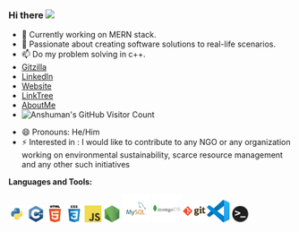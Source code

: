  ### Hi there <img src="https://github.com/TheDudeThatCode/TheDudeThatCode/blob/master/Assets/Hi.gif" width="29px">&nbsp;

 - 🔭 Currently working on MERN stack.
 - 🌱 Passionate about creating software solutions to real-life scenarios.
 - 📫 Do my problem solving in c++.
 - [Gitzilla](https://gitzilla.netlify.app/users/Anshumanformal)
 - [LinkedIn](https://www.linkedin.com/in/anshuman-ranjan-formal)
 - [Website](https://anshuman-ranjan-portfolio.netlify.app/)
 - [LinkTree](https://linktr.ee/anshuman_ranjan)
 - [AboutMe](https://about.me/anshumanranjan)
 - <img src="https://komarev.com/ghpvc/?username=Anshumanformal&color=green" alt="Anshuman's GitHub Visitor Count" />
 
<!-- ![Anshuman's GitHub stats](https://github-readme-stats.vercel.app/api?username=Anshumanformal&show_icons=true&count_private=true&theme=jolly&include_all_commits=true&hide_title=true)
<br />
[![Top Langs](https://github-readme-stats.vercel.app/api/top-langs/?username=Anshumanformal&layout=compact&theme=omni&card_width=445)](https://github.com/Anshumanformal)
<br > -->

<!--
**Anshumanformal/Anshumanformal** is a ✨ _special_ ✨ repository because its `README.md` (this file) appears on your GitHub profile.

Here are some ideas to get you started:

### - 🔭 I’m currently working on MEAN stack technology
### - 🌱 I’m currently learning React
- 👯 I’m looking to collaborate on Frontend/Backend projects
- 🤔 I’m looking for help with ReactJS/any Frontend stack
<!-- - 💬 Ask me about  -->
<!-- - 📫 How to reach me: ... -->
- 😄 Pronouns: He/Him
- ⚡ Interested in : I would like to contribute to any NGO or any organization working on environmental sustainability, scarce resource management and any other such initiatives 

**Languages and Tools:**  

<code><img height="30" src="https://raw.githubusercontent.com/github/explore/80688e429a7d4ef2fca1e82350fe8e3517d3494d/topics/python/python.png"></code>
<code><img height="30" src="https://raw.githubusercontent.com/github/explore/80688e429a7d4ef2fca1e82350fe8e3517d3494d/topics/cpp/cpp.png"></code>
<code><img height="30" src="https://raw.githubusercontent.com/github/explore/80688e429a7d4ef2fca1e82350fe8e3517d3494d/topics/html/html.png"></code>
<code><img height="30" src="https://raw.githubusercontent.com/github/explore/5c058a388828bb5fde0bcafd4bc867b5bb3f26f3/topics/css/css.png"></code>
<code><img height="30" src="https://raw.githubusercontent.com/github/explore/80688e429a7d4ef2fca1e82350fe8e3517d3494d/topics/javascript/javascript.png"></code>
<code><img height="30" src="https://raw.githubusercontent.com/github/explore/80688e429a7d4ef2fca1e82350fe8e3517d3494d/topics/nodejs/nodejs.png"></code>
<code><img height="50" src="https://raw.githubusercontent.com/github/explore/80688e429a7d4ef2fca1e82350fe8e3517d3494d/topics/mysql/mysql.png"></code>
<code><img height="50" src="https://raw.githubusercontent.com/github/explore/80688e429a7d4ef2fca1e82350fe8e3517d3494d/topics/mongodb/mongodb.png"></code>
<code><img height="40" src="https://raw.githubusercontent.com/github/explore/80688e429a7d4ef2fca1e82350fe8e3517d3494d/topics/git/git.png"></code>
<code><img height="40" src="https://raw.githubusercontent.com/github/explore/80688e429a7d4ef2fca1e82350fe8e3517d3494d/topics/visual-studio-code/visual-studio-code.png"></code>
<code><img height="30" src="https://raw.githubusercontent.com/github/explore/80688e429a7d4ef2fca1e82350fe8e3517d3494d/topics/terminal/terminal.png"></code>

<!-- [![ReadMe Card](https://github-readme-stats.vercel.app/api/pin/?username=Anshumanformal&repo=NodeJS-and-JavaScript&theme=radical)](https://github.com/Anshumanformal/NodeJS-and-JavaScript)
[![ReadMe Card](https://github-readme-stats.vercel.app/api/pin/?username=Anshumanformal&repo=CPP&theme=radical)](https://github.com/Anshumanformal/CPP/tree/master)
<br >
[![ReadMe Card](https://github-readme-stats.vercel.app/api/pin/?username=Anshumanformal&repo=ecommerce-web-app&theme=radical)](https://github.com/Anshumanformal/ecommerce-web-app)
[![ReadMe Card](https://github-readme-stats.vercel.app/api/pin/?username=Anshumanformal&repo=NodeJS-and-JavaScript&theme=radical)](https://github.com/Anshumanformal/NodeJS-and-JavaScript/tree/main/NodeJS-and-JavaScript) -->
